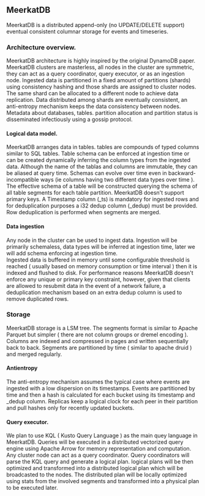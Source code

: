 ## MeerkatDB

MeerkatDB is a distributed append-only (no UPDATE/DELETE support) eventual consistent columnar storage for events and timeseries.


### Architecture overview.

MeerkatDB architecture is highly inspired by the original DynamoDB paper. MeerkatDB clusters are masterless, all nodes in the cluster are symmetric, they can act as a query coordinator, query executor, or as an ingestion node. Ingested data is partitioned in a fixed amount of partitions (shards) using consistency hashing and those shards are assigned to cluster nodes. The same shard can be allocated to a different node to achieve data replication. Data distributed among shards are eventually consistent, an anti-entropy mechanism keeps the data consistency between nodes. Metadata about databases, tables. partition allocation and partition status is disseminated infectiously using a gossip protocol.


#### Logical data model.

MeerkatDB arranges data in tables. tables are compounds of typed columns similar to SQL tables. Table schema can be enforced at ingestion time or can be created dynamically inferring the column types from the ingested data. Although the name of the tablas and columns are immutable, they can be aliased at query time.
Schemas can evolve over time even in backward-incompatible ways (ie columns having two different data types over time ). The effective schema of a table will be constructed querying the schema of all table segments for each table partition.
MeerkatDB doesn't support primary keys. A Timestamp column (_ts) is mandatory for ingested rows and for deduplication purposes a i32 dedup column (_dedup) must be provided. Row deduplication is performed when segments are merged.


#### Data ingestion

Any node in the cluster can be used to ingest data. Ingestion will be primarily schemaless, data types will be inferred at ingestion time, later we will add schema enforcing at ingestion time.  
Ingested data is buffered in memory until some configurable threshold is reached ( usually based on memory consumption or time interval ) then it is indexed and flushed to disk.
For performance reasons MeerkatDB doesn't enforce any unique or primary key constraint, however, given that clients are allowed to resubmit data in the event of a network failure, a deduplication mechanism based on an extra dedup column is used to remove duplicated rows.


### Storage

MeerkatDB storage is a LSM tree. The segments format is similar to Apache Parquet but simpler ( there are not column groups or dremel encoding ). Columns are indexed and compressed in pages and written sequentially back to back. Segments are partitioned by time ( similar to apache druid ) and merged regularly.

#### Antientropy

The anti-entropy mechanism assumes the typical case where events are ingested with a low dispersion on its timestamps. Events are partitioned by time and then a hash is calculated for each bucket using its timestamp and _dedup column. Replicas keep a logical clock for each peer in their partition and pull hashes only for recently updated buckets.

#### Query executor.
We plan to use KQL ( Kusto Query Language ) as the main quey language in MeerkatDB. Queries will be executed in a distributed vectorized query engine using Apache Arrow for memory representation and computation. Any cluster node can act as a query coordinator. Query coordinators will parse the KQL query and generate a logical plan. logical plans will be then optimized and transformed into a distributed logical plan which will be broadcasted to the nodes. The distributed plan will be locally optimized using stats from the involved segments and transformed into a physical plan to be executed later. 

